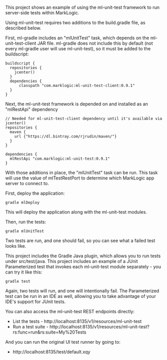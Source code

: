 This project shows an example of using the ml-unit-test framework to run server-side tests within MarkLogic.

Using ml-unit-test requires two additions to the build.gradle file, as described below.

First, ml-gradle includes an "mlUnitTest" task, which depends on the ml-unit-test-client JAR file. ml-gradle does not
include this by default (not every ml-gradle user will use ml-unit-test), so it must be added to the buildscript:

    buildscript {
      repositories {
        jcenter()
      }
      dependencies {
    	  classpath "com.marklogic:ml-unit-test-client:0.9.1"
      }
    }

Next, the ml-unit-test framework is depended on and installed as an "mlRestApi" dependency

    // Needed for ml-unit-test-client dependency until it's available via jcenter()
    repositories {
      maven {
        url {"https://dl.bintray.com/rjrudin/maven/"}
      }
    }
      
    dependencies {
      mlRestApi "com.marklogic:ml-unit-test:0.9.1"
    }

With those additions in place, the "mlUnitTest" task can be run. This task will use the value of mlTestRestPort to 
determine which MarkLogic app server to connect to. 

First, deploy the application:

    gradle mlDeploy
    
This will deploy the application along with the ml-unit-test modules.

Then, run the tests:

    gradle mlUnitTest

Two tests are run, and one should fail, so you can see what a failed test looks like. 

This project includes the Gradle Java plugin, which allows you to run tests under src/test/java. This project includes
an example of a JUnit Parameterized test that invokes each ml-unit-test module separately - you can try it like this:

    gradle test

Again, two tests will run, and one will intentionally fail. The Parameterized test can be run in an IDE as well, allowing
you to take advantage of your IDE's support for JUnit tests.

You can also access the ml-unit-test REST endpoints directly:

- List the tests - http://localhost:8135/v1/resources/ml-unit-test
- Run a test suite - http://localhost:8135/v1/resources/ml-unit-test?rs:func=run&rs:suite=My%20Tests

And you can run the original UI test runner by going to:

- http://localhost:8135/test/default.xqy
